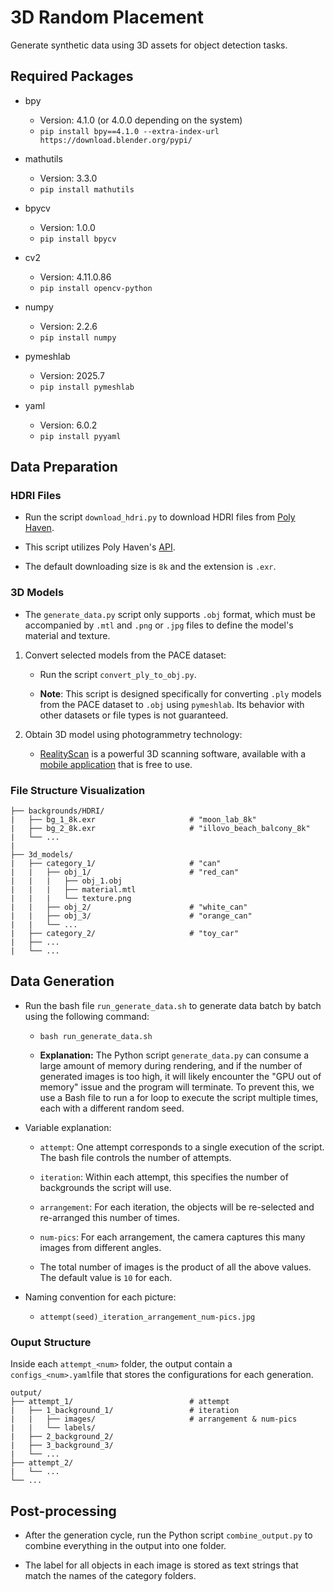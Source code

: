 # 3D Random Placement

Generate synthetic data using 3D assets for object detection tasks.

## Required Packages

- bpy
    - Version: 4.1.0 (or 4.0.0 depending on the system)
    - ```pip install bpy==4.1.0 --extra-index-url https://download.blender.org/pypi/```

- mathutils
    - Version: 3.3.0
    - ```pip install mathutils```

- bpycv
    - Version: 1.0.0
    - ```pip install bpycv```
    
- cv2
    - Version: 4.11.0.86
    - ```pip install opencv-python```

- numpy
    - Version: 2.2.6
    - ```pip install numpy```

- pymeshlab
    - Version: 2025.7
    - ```pip install pymeshlab```

- yaml
    - Version: 6.0.2
    - ```pip install pyyaml```



## Data Preparation

### HDRI Files

- Run the script ```download_hdri.py``` to download HDRI files from [Poly Haven](https://polyhaven.com/hdris).

- This script utilizes Poly Haven's [API](https://redocly.github.io/redoc/?url=https://api.polyhaven.com/api-docs/swagger.json&nocors).

- The default downloading size is ```8k``` and the extension is ```.exr```.

### 3D Models

- The ```generate_data.py``` script only supports ```.obj``` format, which must be accompanied by ```.mtl``` and ```.png``` or ```.jpg``` files to define the model's material and texture.

1. Convert selected models from the PACE dataset:

    - Run the script ```convert_ply_to_obj.py```.

    - **Note**: This script is designed specifically for converting ```.ply``` models from the PACE dataset to ```.obj``` using ```pymeshlab```. Its behavior with other datasets or file types is not guaranteed.

2. Obtain 3D model using photogrammetry technology:

    - [RealityScan](https://www.realityscan.com/en-US) is a powerful 3D scanning software, available with a [mobile application](https://apps.apple.com/us/app/realityscan-mobile/id1584832280) that is free to use.

### File Structure Visualization

```                           
├── backgrounds/HDRI/                    
|   ├── bg_1_8k.exr                     # "moon_lab_8k"
|   ├── bg_2_8k.exr                     # "illovo_beach_balcony_8k"
|   └── ...
|
├── 3d_models/
|   ├── category_1/                     # "can"
|   |   ├── obj_1/                      # "red_can"
|   |   |   ├── obj_1.obj
|   |   |   ├── material.mtl
|   |   |   └── texture.png
|   |   ├── obj_2/                      # "white_can"
|   |   ├── obj_3/                      # "orange_can"
|   |   └── ...
|   ├── category_2/                     # "toy_car"
|   ├── ...
|   └── ...
```



## Data Generation

- Run the bash file ```run_generate_data.sh``` to generate data batch by batch using the following command:

    - ```bash run_generate_data.sh```

    - **Explanation:** The Python script ```generate_data.py``` can consume a large amount of memory during rendering, and if the number of generated images is too high, it will likely encounter the "GPU out of memory" issue and the program will terminate. To prevent this, we use a Bash file to run a for loop to execute the script multiple times, each with a different random seed.

- Variable explanation:

    - ```attempt```: One attempt corresponds to a single execution of the script. The bash file controls the number of attempts.
    
    - ```iteration```: Within each attempt, this specifies the number of backgrounds the script will use.
    
    - ```arrangement```: For each iteration, the objects will be re-selected and re-arranged this number of times.
    
    - ```num-pics```: For each arrangement, the camera captures this many images from different angles.

    - The total number of images is the product of all the above values. The default value is ```10``` for each.
    
- Naming convention for each picture:  

    - ```attempt(seed)_iteration_arrangement_num-pics.jpg```

### Ouput Structure

Inside each ```attempt_<num>``` folder, the output contain a  ```configs_<num>.yaml```file that stores the configurations for each generation.

```
output/
├── attempt_1/                          # attempt
|   ├── 1_background_1/                 # iteration
|   |   ├── images/                     # arrangement & num-pics
|   |   └── labels/
|   ├── 2_background_2/
|   ├── 3_background_3/
|   └── ...
├── attempt_2/
|   └── ...
└── ... 
```

## Post-processing

- After the generation cycle, run the Python script ```combine_output.py``` to combine everything in the output into one folder.

- The label for all objects in each image is stored as text strings that match the names of the category folders.